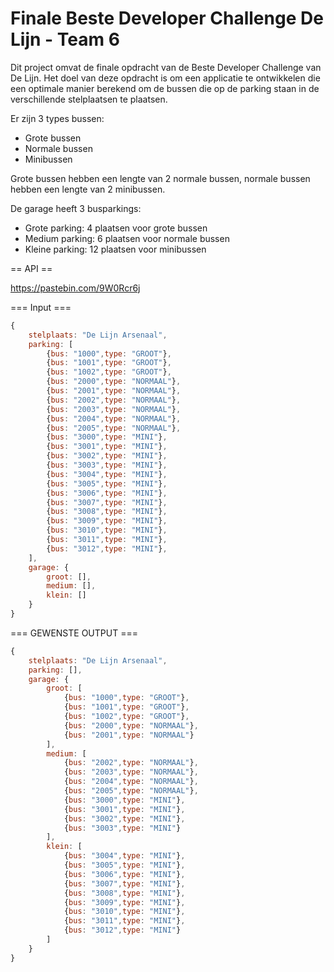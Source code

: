 # Finale Beste Developer Challenge De Lijn - Team 6

Dit project omvat de finale opdracht van de Beste Developer Challenge van De Lijn. Het doel van deze opdracht is om een applicatie te ontwikkelen die een optimale manier berekend om de bussen die op de parking staan in de verschillende stelplaatsen te plaatsen.

Er zijn 3 types bussen:
- Grote bussen
- Normale bussen
- Minibussen

Grote bussen hebben een lengte van 2 normale bussen, normale bussen hebben een lengte van 2 minibussen. 

De garage heeft 3 busparkings:
- Grote parking: 4 plaatsen voor grote bussen
- Medium parking: 6 plaatsen voor normale bussen
- Kleine parking: 12 plaatsen voor minibussen

== API ==

https://pastebin.com/9W0Rcr6j

=== Input ===
```javascript
{
    stelplaats: "De Lijn Arsenaal",
    parking: [
        {bus: "1000",type: "GROOT"},
        {bus: "1001",type: "GROOT"},
        {bus: "1002",type: "GROOT"},
        {bus: "2000",type: "NORMAAL"},
        {bus: "2001",type: "NORMAAL"},
        {bus: "2002",type: "NORMAAL"},
        {bus: "2003",type: "NORMAAL"},
        {bus: "2004",type: "NORMAAL"},
        {bus: "2005",type: "NORMAAL"},
        {bus: "3000",type: "MINI"},
        {bus: "3001",type: "MINI"},
        {bus: "3002",type: "MINI"},
        {bus: "3003",type: "MINI"},
        {bus: "3004",type: "MINI"},
        {bus: "3005",type: "MINI"},
        {bus: "3006",type: "MINI"},
        {bus: "3007",type: "MINI"},
        {bus: "3008",type: "MINI"},
        {bus: "3009",type: "MINI"},
        {bus: "3010",type: "MINI"},
        {bus: "3011",type: "MINI"},
        {bus: "3012",type: "MINI"},
    ],
    garage: {
        groot: [],
        medium: [],
        klein: []
    }
}
```
=== GEWENSTE OUTPUT ===
```js
{
    stelplaats: "De Lijn Arsenaal",
    parking: [],
    garage: {
        groot: [
            {bus: "1000",type: "GROOT"},
            {bus: "1001",type: "GROOT"},
            {bus: "1002",type: "GROOT"},
            {bus: "2000",type: "NORMAAL"},
            {bus: "2001",type: "NORMAAL"}
        ],
        medium: [
            {bus: "2002",type: "NORMAAL"},
            {bus: "2003",type: "NORMAAL"},
            {bus: "2004",type: "NORMAAL"},
            {bus: "2005",type: "NORMAAL"},
            {bus: "3000",type: "MINI"},
            {bus: "3001",type: "MINI"},
            {bus: "3002",type: "MINI"},
            {bus: "3003",type: "MINI"}		
        ],
        klein: [
            {bus: "3004",type: "MINI"},
            {bus: "3005",type: "MINI"},
            {bus: "3006",type: "MINI"},
            {bus: "3007",type: "MINI"},
            {bus: "3008",type: "MINI"},
            {bus: "3009",type: "MINI"},
            {bus: "3010",type: "MINI"},
            {bus: "3011",type: "MINI"},
            {bus: "3012",type: "MINI"}		
        ]
    }
}
 ```